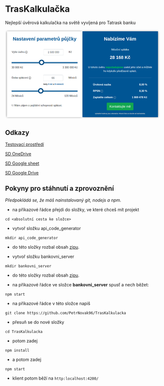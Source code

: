 # TrasKalkulačka

Nejlepší úvěrová kalkulačka na světě vyvíjená pro Tatrask banku

![alt](./promopic.png)
## Odkazy
[Testovací prostředí](https://petrnovak96.github.io)

[SD OneDrive](https://onedrive.live.com/?authkey=%21AOwb0pPkxexMT2Q&id=7D8ADDAA7DD1D2F2%21206754&cid=7D8ADDAA7DD1D2F2)

[SD Google sheet](https://docs.google.com/spreadsheets/d/1VY2zbDqbavT3gcQdxqk1Drbregrhx6qyBpgRohd8NYE/edit#gid=1968327993)

[SD Google Drive](https://drive.google.com/drive/folders/12UncPkR1gI0kd1vPT5OTzXAkHB4UOr1E?fbclid=IwAR0S2bmt5qMTp1WMNgDREhjAEsntr1DGweVr7Lm3tkgcC-EEe9thVo3kddU)
## Pokyny pro stáhnutí a zprovoznění
_Předpokládá se, že máš nainstalovaný git, nodejs a npm._
* na příkazové řádce přejdi do složky, ve které chceš mít projekt
```
cd <absolutní cesta ke složce>
```
* vytvoř složku api_code_generator
```
mkdir api_code_generator
```
* do této složky rozbal obsah [zipu](https://drive.google.com/drive/folders/1eGnRHV7FwzU6C6XqZkEYgUcT7lAFdLIy).

* vytvoř složku bankovni_server
```
mkdir bankovni_server
```
* do této složky rozbal obsah [zipu](https://drive.google.com/file/d/1c_RWQvoZanvMAvI2HrbwX6NzZZkI5GV6/view).

* na příkazové řádce ve složce **bankovni_server** spusť a nech běžet:
```
npm start
```

* na příkazové řádce v této složce napiš
```
git clone https://github.com/PetrNovak96/TrasKalkulacka
```
* přesuň se do nové složky
```
cd TrasKalkulacka
```
* potom zadej
```
npm install
```
* a potom zadej
```
npm start
```
* klient potom běží na ```http:localhost:4200/```
